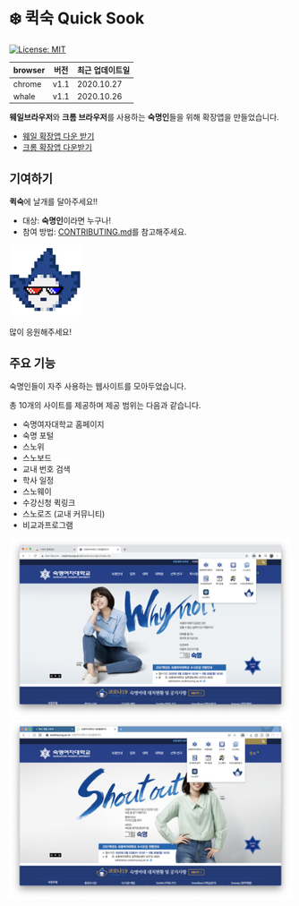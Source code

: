 # ❄️ 퀵숙 Quick Sook

[![License: MIT](https://img.shields.io/badge/License-MIT-yellow.svg)](https://opensource.org/licenses/MIT)

| browser | 버전 | 최근 업데이트일 |
| ------- | ---- | --------------- |
| chrome  | v1.1 | 2020.10.27      |
| whale   | v1.1 | 2020.10.26      |

**웨일브라우저**와 **크롬 브라우저**를 사용하는 **숙명인**들을 위해 확장앱을 만들었습니다.

- [웨일 확장앱 다운 받기](https://store.whale.naver.com/detail/lniagbhflokdpfoilcmcpdmaphllolai)
- [크롬 확장앱 다운받기](https://chrome.google.com/webstore/detail/%ED%80%B5%EC%88%99-quick-sookmyung/ojiacghdlkbcfphkggebiiblbhheiopc)

## 기여하기

**퀵숙**에 날개를 달아주세요!!

- 대상: **숙명인**이라면 누구나!
- 참여 방법: [CONTRIBUTING.md](CONTRIBUTING.md)를 참고해주세요.

![QuickSookLogo](./whale/icon/../icons/quickSookIcon.png)

많이 응원해주세요!

## 주요 기능

숙명인들이 자주 사용하는 웹사이트를 모아두었습니다.

총 10개의 사이트를 제공하며 제공 범위는 다음과 같습니다.

- 숙명여자대학교 홈페이지
- 숙명 포털
- 스노위
- 스노보드
- 교내 번호 검색
- 학사 일정
- 스노웨이
- 수강신청 퀵링크
- 스노로즈 (교내 커뮤니티)
- 비교과프로그램

![Preview_chrome](./preview/preview_chrome.png)
![Preview_whale](./preview/preview_whale.png)
